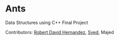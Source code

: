 # Ants
Data Structures using C++ Final Project

Contributors: [Robert David Hernandez](https://github.com/Rhernandez513), [Syed](https://github.com/sali189), Majed
